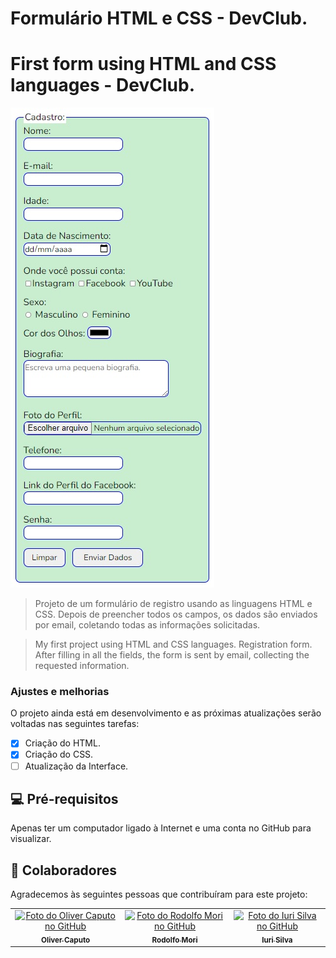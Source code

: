 # Formulário HTML e CSS - DevClub.

# First form using HTML and CSS languages - DevClub.

<img src="./img/tela-formulario.jpg" alt="Tela-Formulário">

> Projeto de um formulário de registro usando as linguagens HTML e CSS. Depois de preencher todos os campos, os dados são enviados por email, coletando todas as informações solicitadas. 

> My first project using HTML and CSS languages. Registration form. After filling in all the fields, the form is sent by email, collecting the requested information. 

### Ajustes e melhorias

O projeto ainda está em desenvolvimento e as próximas atualizações serão voltadas nas seguintes tarefas:

- [x] Criação do HTML.
- [x] Criação do CSS.
- [ ] Atualização da Interface.

## 💻 Pré-requisitos

Apenas ter um computador ligado à Internet e uma conta no GitHub para visualizar.

## 🤝 Colaboradores

Agradecemos às seguintes pessoas que contribuíram para este projeto:

<table>
  <tr>
    <td align="center">
      <a href="https://github.com/olivercaputo">
        <img src="https://avatars.githubusercontent.com/u/98890774?v=4" width="100px;" alt="Foto do Oliver Caputo no GitHub"/><br>
        <sub>
          <b>Oliver Caputo</b>
        </sub>
      </a>
    </td>
    <td align="center">
      <a href="https://www.github.com/rodolfomori" target="_blank">
        <img src="https://avatars.githubusercontent.com/u/47903440?v=4" width="100px;" alt="Foto do Rodolfo Mori no GitHub"/><br>
        <sub>
          <b>Rodolfo Mori</b>
        </sub>
      </a>
    </td>
        <td align="center">
      <a href="https://www.github.com/iuricode" target="blank">
        <img src="https://avatars3.githubusercontent.com/u/31936044"
        width="100px;" alt="Foto do Iuri Silva no GitHub"/><br>
        <sub>
          <b>Iuri Silva</b>
        </sub>
      </a>
    </td>
  </tr>
</table>


